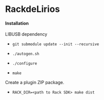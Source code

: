 # RackdeLirios

#### Installation

LIBUSB dependency

* ```git submodule update --init --recursive```

* ```./autogen.sh```

* ```./configure``` 

* ```make```

Create a plugin ZIP package.

* ```RACK_DIR=<path to Rack SDK> make dist```